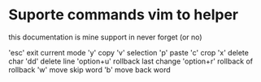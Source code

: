 # Suporte commands vim to helper

this documentation is mine support in never forget (or no)

'esc' exit current mode 
'y' copy 
'v' selection 
'p' paste 
'c' crop
'x' delete char
'dd' delete line
'option+u' rollback last change
'option+r' rollback of rollback
'w' move skip word
'b' move back word





